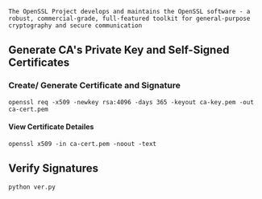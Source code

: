 `The OpenSSL Project develops and maintains the OpenSSL software - a robust, commercial-grade, full-featured toolkit for general-purpose cryptography and secure communication`


## Generate CA's Private Key and Self-Signed Certificates


### Create/ Generate Certificate and Signature
`openssl req -x509 -newkey rsa:4096 -days 365 -keyout ca-key.pem -out ca-cert.pem`

#### View Certificate Detailes
`openssl x509 -in ca-cert.pem -noout -text`

## Verify Signatures
`python ver.py`
